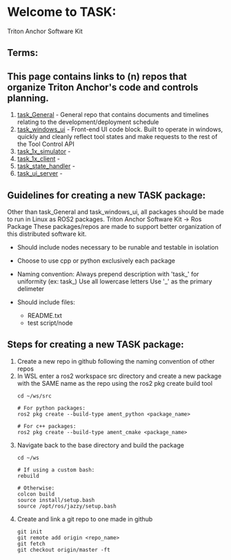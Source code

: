 # Welcome to TASK:
Triton Anchor Software Kit

## Terms:

## This page contains links to (n) repos that organize Triton Anchor's code and controls planning.
1. [task_General](https://github.com/Triton-Anchor/General)                  - General repo that contains documents and timelines relating to the development/deployment schedule 
2. [task_windows_ui](https://github.com/Triton-Anchor)                       - Front-end UI code block. Built to operate in windows, quickly and cleanly reflect tool states and make requests to the rest of the Tool Control API
3. [task_1x_simulator](https://github.com/Triton-Anchor)                     -
4. [task_1x_client](https://github.com/Triton-Anchor/task_1x_client)         -
5. [task_state_handler](https://github.com/Triton-Anchor)                    - 
6. [task_ui_server](https://github.com/Triton-Anchor)                        -

## Guidelines for creating a new TASK package:
Other than task_General and task_windows_ui, all packages should be made to run in Linux as ROS2 packages.
Triton Anchor Software Kit -> Ros Package
These packages/repos are made to support better organization of this distributed software kit.  

- Should include nodes necessary to be runable and testable in isolation
- Choose to use cpp or python exclusively each package
- Naming convention:
     Always prepend description with 'task_' for uniformity (ex: task_<description>)
     Use all lowercase letters
     Use '_' as the primary delimeter

- Should include files:
    - README.txt
    - test script/node

## Steps for creating a new TASK package:
1. Create a new repo in github following the naming convention of other repos
2. In WSL enter a ros2 workspace src directory and create a new package with the SAME name as the repo using the ros2 pkg create build tool
   ```
   cd ~/ws/src
   
   # For python packages:
   ros2 pkg create --build-type ament_python <package_name>
   
   # For c++ packages:
   ros2 pkg create --build-type ament_cmake <package_name>
   ```
3. Navigate back to the base directory and build the package
   ```
   cd ~/ws
   
   # If using a custom bash:
   rebuild
   
   # Otherwise:
   colcon build
   source install/setup.bash
   source /opt/ros/jazzy/setup.bash
   ```
4. Create and link a git repo to one made in github
   ```
   git init
   git remote add origin <repo_name>
   git fetch
   git checkout origin/master -ft
   ```


